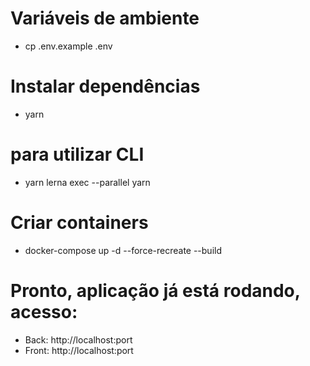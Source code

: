 # Variáveis de ambiente
- cp .env.example .env
# Instalar dependências
- yarn
# para utilizar CLI 
- yarn lerna exec --parallel yarn 
# Criar containers
- docker-compose up -d --force-recreate --build

# Pronto, aplicação já está rodando, acesso:
- Back: http://localhost:port
- Front: http://localhost:port